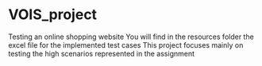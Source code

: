# VOIS_project
Testing an online shopping website 
You will find in the resources folder the excel file for the implemented test cases
This project focuses mainly on testing the high scenarios represented in the assignment 
